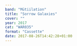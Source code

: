 ```yaml
---
band: "Mütiilation"
title: "Sorrow Galaxies"
cover: ""
year: 2017
cat: "WAR035"
format: "Cassette"
date: 2017-08-26T14:42:28+01:00
---
```

